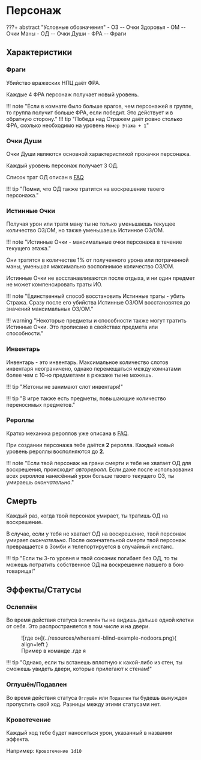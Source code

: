 # Персонаж

???+ abstract "Условные обозначения"
    - ОЗ -- Очки Здоровья
    - ОМ -- Очки Маны
    - ОД -- Очки Души
    - ФРА -- Фраги

## Характеристики

### Фраги

Убийство вражеских НПЦ даёт ФРА.

Каждые 4 ФРА персонаж получает новый уровень.

!!! note "Если в комнате было больше врагов, чем персонажей в группе, то группа получит больше ФРА, если победит. Это действует и в обратную сторону."
!!! tip "Победа над Стражем даёт ровно столько ФРА, сколько необходимо на уровень `Номер Этажа + 1`"

### Очки Души

Очки Души являются основной характеристикой прокачки персонажа.

Каждый уровень персонаж получает 3 ОД.

Список трат ОД описан в [FAQ](../../FAQ#_4)

!!! tip "Помни, что ОД также тратится на воскрешение твоего персонажа."

### Истинные Очки

Получая урон или тратя ману ты не только уменьшаешь текущее количество ОЗ/ОМ, 
но также уменьшаешь Истинное ОЗ/ОМ.

!!! note "Истинные Очки - максимальные очки персонажа в течение текущего этажа."

Они тратятся в количестве 1% от полученного урона или потраченной маны, 
уменьшая максимально восполнимое количество ОЗ/ОМ.

Истинные Очки не восстанавливаются после отдыха, и ни один предмет не может компенсировать траты ИО.

!!! note "Единственный способ восстановить Истинные траты - убить Стража. Сразу после его убийства Истинные ОЗ/ОМ восстановятся до значений максимальных ОЗ/ОМ."

!!! warning "Некоторые предметы и способности также могут тратить Истинные Очки. Это прописано в свойствах предмета или способности."

### Инвентарь

Инвентарь - это инвентарь. Максимальное количество слотов инвентаря неограничено, 
однако перемещаться между комнатами более чем с 10-ю предметами в рюкзаке ты не можешь.

!!! tip "Жетоны не занимают слот инвентаря!"

!!! tip "В игре также есть предметы, повышающие количество переносимых предметов."

### Рероллы

Кратко механика рероллов уже описана в [FAQ](../../FAQ#_5).

При создании персонажа тебе даётся **2** реролла. 
Каждый новый уровень рероллы восполняются до **2**.

!!! note "Если твой персонаж на грани смерти и тебе не хватает ОД для воскрешения, происходит *автореролл*. Если даже после использования всех рероллов нанесённый урон больше твоего текущего ОЗ, ты умираешь *окончательно*."

## Смерть

Каждый раз, когда твой персонаж умирает, ты тратишь ОД на воскрешение. 

В случае, если у тебя не хватает ОД на воскрешение, твой персонаж умирает *окончательно*. 
После окончательной смерти твой персонаж превращается в Зомби и телепортируется в случайный инстанс.

!!! tip "Если ты 3-го уровня и твой союзник погибает без ОД, то ты можешь потратить собственное ОД на воскрешение павшего в бою товарища!"

## Эффекты/Статусы

### Ослеплён

Во время действия статуса `Ослеплён` ты не видишь дальше одной клетки от себя. 
Это распространяется в том числе и на двери.

<figure markdown>
  ![где он](../resources/whereami-blind-example-nodoors.png){ align=left }
  <figcaption>Пример в команде .где я</figcaption>
</figure>

!!! tip "Однако, если ты встанешь вплотную к какой-либо из стен, ты сможешь увидеть двери, которые прилегают к стенам!"

### Оглушён/Подавлен

Во время действия статуса `Оглушён` или `Подавлен` ты будешь вынужден пропустить свой ход.
Разницы между этими статусами нет.

### Кровотечение

Каждый ход тебе будет наноситься урон, указанный в названии эффекта.

Например: `Кровотечение 1d10`
